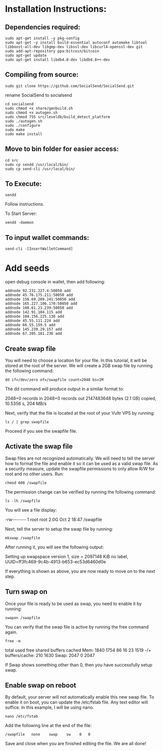 

# Installation Instructions:

## Dependencies required:
```
sudo apt-get install -y pkg-config
sudo apt-get -y install build-essential autoconf automake libtool libboost-all-dev libgmp-dev libssl-dev libcurl4-openssl-dev git
sudo add-apt-repository ppa:bitcoin/bitcoin
sudo apt-get update
sudo apt-get install libdb4.8-dev libdb4.8++-dev
```
## Compiling from source:
```
sudo git clone https://github.com/SocialSend/SocialSend.git
```
rename SocialSend to socialsend
```
cd socialsend
sudo chmod +x share/genbuild.sh
sudo chmod +x autogen.sh
sudo chmod 755 src/leveldb/build_detect_platform
sudo ./autogen.sh
sudo ./configure
sudo make
sudo make install
```
## Move to bin folder for easier access:
```
cd src
sudo cp sendd /usr/local/bin/
sudo cp send-cli /usr/local/bin/
```
## To Execute:
```
sendd
```
Follow instructions.

To Start Server:
```
sendd -daemon
```
## To input wallet commands:
```
send-cli -[InsertWalletCommand]
```
# Add seeds

open debug console in wallet, then add following:
```
addnode 92.231.227.4:50050 add
addnode 45.76.175.211:50050 add
addnode 158.69.209.241:50050 add
addnode 165.227.106.170:50050 add
addnode 108.61.23.239:50050 add
addnode 142.91.104.115 add
addnode 104.156.225.130 add
addnode 45.55.111.224 add
addnode 66.55.159.5 add
addnode 145.239.29.157 add
addnode 67.205.181.236 add
```



## Create swap file

You will need to choose a location for your file. In this tutorial, it will be stored at the root of the server. We will create a 2GB swap file by running the following command:
```
dd if=/dev/zero of=/swapfile count=2048 bs=1M
```
The dd command will produce output in a similar format to:

2048+0 records in
2048+0 records out
2147483648 bytes (2.1 GB) copied, 10.5356 s, 204 MB/s

Next, verify that the file is located at the root of your Vultr VPS by running:
```
ls / | grep swapfile
```
Proceed if you see the swapfile file.

## Activate the swap file

Swap files are not recognized automatically. We will need to tell the server how to format the file and enable it so it can be used as a valid swap file. As a security measure, update the swapfile permissions to only allow R/W for root and no other users. Run:
```
chmod 600 /swapfile
```
The permission change can be verified by running the following command:
```
ls -lh /swapfile
```
You will see a file display:

-rw------- 1 root root 2.0G Oct  2 18:47 /swapfile

Next, tell the server to setup the swap file by running:
```
mkswap /swapfile
```
After running it, you will see the following output:

Setting up swapspace version 1, size = 2097148 KiB
no label, UUID=ff3fc469-9c4b-4913-b653-ec53d6460d0e

If everything is shown as above, you are now ready to move on to the next step.
## Turn swap on

Once your file is ready to be used as swap, you need to enable it by running:
```
swapon /swapfile
```
You can verify that the swap file is active by running the free command again.
```
free -m
```
total       used       free     shared    buffers     cached
Mem:          1840       1754         86         16         23       1519
-/+ buffers/cache:        210       1630
Swap:         2047          0       2047

If Swap shows something other than 0, then you have successfully setup swap.
## Enable swap on reboot

By default, your server will not automatically enable this new swap file. To enable it on boot, you can update the /etc/fstab file. Any text editor will suffice. In this example, I will be using nano.
```
nano /etc/fstab
```
Add the following line at the end of the file:
```
/swapfile   none    swap    sw    0   0
```
Save and close when you are finished editing the file. We are all done!
